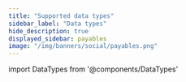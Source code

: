 ```yaml
---
title: "Supported data types"
sidebar_label: "Data types"
hide_description: true
displayed_sidebar: payables
image: "/img/banners/social/payables.png"
---
```


import DataTypes from '@components/DataTypes'

<DataTypes productName="payables"/>

<br/>